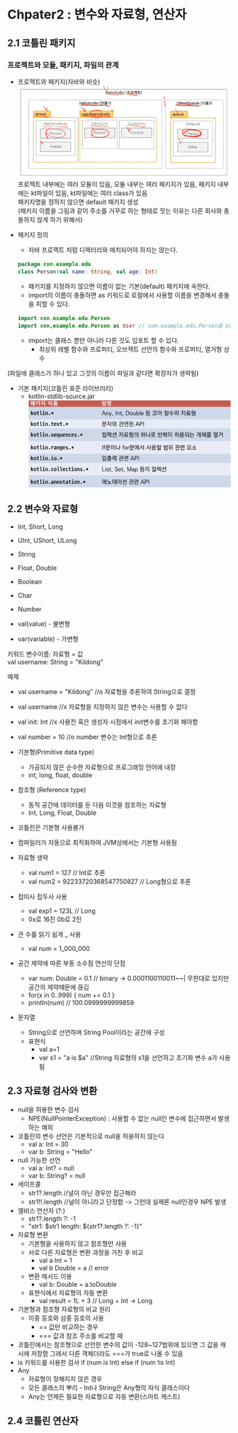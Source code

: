 # Chpater2 : 변수와 자료형, 연산자

## 2.1 코틀린 패키지

### 프로젝트와 모듈, 패키지, 파일의 관계

- 프로젝트와 패키지(자바와 비슷)  
![](img/프로젝트와패키지.png)
프로젝트 내부에는 여러 모듈이 있음, 모듈 내부는 여러 패키지가 있음, 패키지 내부에는 kt파일이 있음, kt파일에는 여러 class가 있음  
패키지명을 정하지 않으면 default 패키지 생성  
(패키지 이름을 그림과 같이 주소를 거꾸로 하는 형태로 짓는 이유는 다른 회사와 충돌하지 않게 하기 위해서)  

- 패키지 정의
    - 자바 프로젝트 처럼 디렉터리와 매치되어야 하지는 않는다.
    ```kotlin
    package con.example.edu
    class Person(val name: String, val age: Int)
    ```
    - 패키지를 지정하지 않으면 이름이 없는 기본(default) 패키지에 속한다.
    - import의 이름이 충돌하면 as 키워드로 로컬에서 사용할 이름을 변경해서 충돌을 피할 수 있다.
    ```kotlin
    import con.example.edu.Person
    import con,example.edu.Person as User // com.example.edu.Person을 User로 지정
    ```
    - import는 클래스 뿐만 아니라 다른 것도 임포트 할 수 있다.
        - 최상위 레벨 함수와 프로퍼티, 오브젝트 선언의 함수와 프로퍼티, 열거형 상수

(파일에 클래스가 하나 있고 그것의 이름이 파일과 같다면 확장자가 생략됨)

- 기본 패키지(코틀린 표준 라이브러리)
    - kotlin-stdlib-source.jar  
    ![](img/코틀린표준라이브러리.png)



## 2.2 변수와 자료형

- Int, Short, Long
- UInt, UShort, ULong
- String
- Float, Double
- Boolean
- Char
- Number

- val(value) - 불변형
- var(variable) - 가변형

키워드 변수이름: 자료형 = 값  
val username: String = "Kildong"  

예제
- val username = "Kildong" //o 자료형을 추론하여 String으로 결정
- val username //x 자료형을 지정하지 않은 변수는 사용할 수 없다
- val init: Int //x 사용전 혹은 생성자 시점에서 init변수를 초기화 해야함
- val number = 10 //o number 변수는 Int형으로 추론

- 기본형(Primitive data type)
    - 가공되지 않은 순수한 자료형으로 프로그래밍 언어에 내장
    - int, long, float, double
- 참조형 (Reference type)
    - 동적 공간에 데이터를 둔 다음 이것을 참조하는 자료형
    - Int, Long, Float, Double
- 코틀린은 기본형 사용불가
- 컴파일러가 자동으로 최적화하여 JVM상에서는 기본형 사용됨

- 자료형 생략
    - val num1 = 127 // Int로 추론
    - val num2 = 92233720368547750827 // Long형으로 추론
- 접미사 접두사 사용
    - val exp1 = 123L // Long
    - 0x로 16진 0b로 2진
- 큰 수를 읽기 쉽게 _ 사용
    - val num = 1_000_000
- 공간 제약에 따른 부동 소수점 연산의 단점
    - var num: Double = 0.1 // binary -> 0.0001100110011~~| 무한대로 있지만 공간의 제약때문에 끊김
    - for(x in 0..999) {
        num += 0.1
      }
    - println(num) // 100.0999999999859
- 문자열
    - String으로 선언하며 String Pool이라는 공간에 구성
    - 표현식
        - val a=1
        - var s1 = "a is $a" //String 자료형의 s1을 선언하고 초기화 변수 a가 사용됨        

## 2.3 자료형 검사와 변환

- null을 허용한 변수 검사
    - NPE(NullPointerException) : 사용할 수 없는 null인 변수에 접근하면서 발생하는 예외
- 코틀린의 변수 선언은 기본적으로 null을 허용하지 않는다
    - val a: Int = 30
    - var b: String = "Hello"
- null 가능한 선언
    - val a: Int? = null
    - var b: String? = null
- 세이프콜
    - str1?.length //널이 아닌 경우만 접근해라
    - str1!!.length //널이 아니라고 단정함 -> 그런데 실제론 null인경우 NPE 발생
- 엘비스 연산자 (?:)
    - str1?.length ?: -1
    - "str1: $str1 length: ${str1?.length ?: -1}"
- 자료형 변환
    - 기본형을 사용하지 않고 참조형만 사용
    - 서로 다른 자료형은 변환 과정을 거친 후 비교
        - val a Int = 1
        - val b Double = a // error
    - 변환 메서드 이용
        - val b: Double = a.toDouble
    - 표현식에서 자료형의 자동 변환
        - val result = 1L + 3 // Long + Int -> Long
- 기본형과 참조형 자료형의 비교 원리
    - 이중 등호와 삼중 등호의 사용
        - == 값만 비교하는 경우
        - === 값과 참조 주소를 비교할 때
- 코틀린에서는 참조형으로 선언한 변수의 값이 -128~127범위에 있으면 그 값을 캐시에 저장함 그래서 다른 객체더라도 ===가 true로 나올 수 있음
- is 키워드를 사용한 검사
    if (num is Int)
    else if (num !is Int)
- Any
    - 자료형이 정해지지 않은 경우
    - 모든 클래스의 뿌리 - Int나 String은 Any형의 자식 클래스이다
    - Any는 언제든 필요한 자료형으로 자동 변환(스마트 캐스트)



## 2.4 코틀린 연산자

